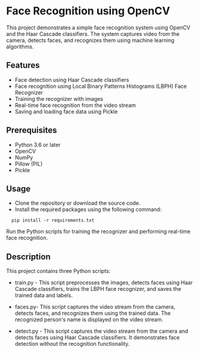 # Face Recognition using OpenCV
This project demonstrates a simple face recognition system using OpenCV and the Haar Cascade classifiers. The system captures video from the camera, detects faces, and recognizes them using machine learning algorithms.

## Features
- Face detection using Haar Cascade classifiers
- Face recognition using Local Binary Patterns Histograms (LBPH) Face Recognizer
- Training the recognizer with images
- Real-time face recognition from the video stream
- Saving and loading face data using Pickle

## Prerequisites
- Python 3.6 or later
- OpenCV
- NumPy
- Pillow (PIL)
- Pickle

## Usage
- Clone the repository or download the source code.
- Install the required packages using the following command:

```
  pip install -r requirements.txt
```
Run the Python scripts for training the recognizer and performing real-time face recognition.

## Description
This project contains three Python scripts:

- train.py - This script preprocesses the images, detects faces using Haar Cascade classifiers, trains the LBPH face recognizer, and saves the trained data and labels.

- faces.py- This script captures the video stream from the camera, detects faces, and recognizes them using the trained data. The recognized person's name is displayed on the video stream.

- detect.py - This script captures the video stream from the camera and detects faces using Haar Cascade classifiers. It demonstrates face detection without the recognition functionality.

